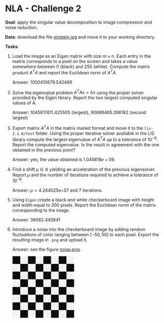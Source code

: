 # NLA - Challenge 2

**Goal**: apply the singular value decomposition to image compression and noise reduction.

**Data**: download the file [einstein.jpg][1] and move it to your working directory.

**Tasks**:
1. Load the image as an Eigen matrix with size $m \times n$.
   Each entry in the matrix corresponds to a pixel on the screen and takes a value somewhere between 0 
   (black) and 255 (white).
   Compute the matrix product $A^{T}A$ and report the Euclidean norm of $A^{T}A$.
   
   Answer: $1050410679.542489$
2. Solve the eigenvalue problem $A^{T}Ax = \lambda x$ using the proper solver provided by the Eigen library.
   Report the two largest computed singular values of A.

   Answer: $1045817611.425505$ (largest), $90689465.396182$ (second largest)
3. Export matrix $A^{T}A$ in the matrix market format and move it to the `lis-2.1.6/test` folder.
   Using the proper iterative solver available in the LIS library compute the largest eigenvalue of $A^{T}A$
   up to a tolerance of $10^{-8}$. Report the computed eigenvalue. 
   Is the result in agreement with the one obtained in the previous point?

   Answer: yes, the value obtained is $1.045818e+09$.
4. Find a shift $\mu \in \mathbb{R}$ yielding an acceleration of the previous eigensolver.
   Report $\mu$ and the number of iterations required to achieve a tolerance of $10^{-8}$.

   Answer: $\mu = 4.244525\text{e+}07$ and $7$ iterations.
8. Using `Eigen` create a black and white checkerboard image with height and width equal to 200 pixels.
   Report the Euclidean norm of the matrix corresponding to the image.

   Answer: $36062.445841$
9. Introduce a noise into the checkerboard image by adding random fluctuations 
   of color ranging between $[-50, 50]$ to each pixel.
   Export the resulting image in `.png` and upload it.

   Answer: see the figure [noise.png](resources/noise.png).
   
   <img alt="noise image" src="resources/noise.png">

[1]: https://upload.wikimedia.org/wikipedia/commons/thumb/d/d3/Albert_Einstein_Head.jpg/256px-Albert_Einstein_Head.jpg?20141125195928=&download=
